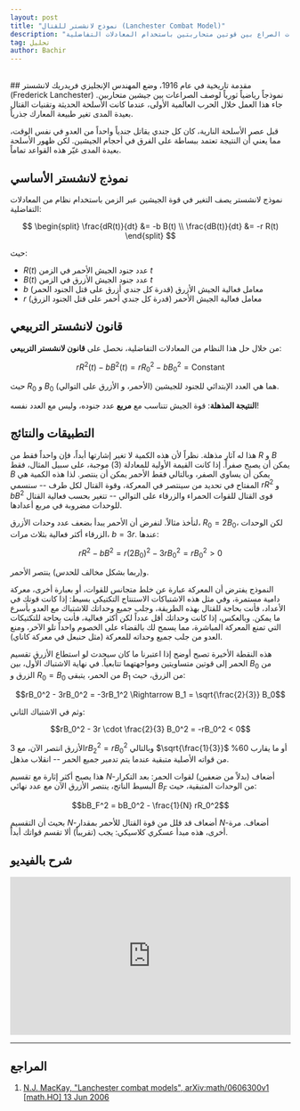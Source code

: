 ```yaml
---
layout: post
title: "نموذج لانشستر للقتال (Lanchester Combat Model)"
description: "نموذج رياضي لوصف ديناميكيات الصراع بين قوتين متحاربتين باستخدام المعادلات التفاضلية"
tag: تحليل
author: Bachir
---
```

<br>
## مقدمة تاريخية
في عام 1916، وضع المهندس الإنجليزي فريدريك لانشستر (Frederick Lanchester) نموذجاً رياضياً ثورياً لوصف الصراعات بين جيشين متحاربين. جاء هذا العمل خلال الحرب العالمية الأولى، عندما كانت الأسلحة الحديثة وتقنيات القتال بعيدة المدى تغير طبيعة المعارك جذرياً.

قبل عصر الأسلحة النارية، كان كل جندي يقاتل جندياً واحداً من العدو في نفس الوقت، مما يعني أن النتيجة تعتمد ببساطة على الفرق في أحجام الجيشين. لكن ظهور الأسلحة بعيدة المدى غيّر هذه القواعد تماماً.

## نموذج لانشستر الأساسي
نموذج لانشستر يصف التغير في قوة الجيشين عبر الزمن باستخدام نظام من المعادلات التفاضلية:

$$
\begin{split}
\frac{dR(t)}{dt} &= -b B(t) \\
\frac{dB(t)}{dt} &= -r R(t)
\end{split}
$$

حيث:
- $R(t)$ عدد جنود الجيش الأحمر في الزمن $t$
- $B(t)$ عدد جنود الجيش الأزرق في الزمن $t$  
- $b$ معامل فعالية الجيش الأزرق (قدرة كل جندي أزرق على قتل الجنود الحمر)
- $r$ معامل فعالية الجيش الأحمر (قدرة كل جندي أحمر على قتل الجنود الزرق)

## قانون لانشستر التربيعي
من خلال حل هذا النظام من المعادلات التفاضلية، نحصل على **قانون لانشستر التربيعي**:

$$
r R^2(t) - b B^2(t) = r R_0^2 - b B_0^2 =\text{Constant}
$$

حيث $R_0$ و $B_0$ هما هي العدد الإبتدائي للجنود للجيشين (الأحمر، و الأزرق على التوالي).

**النتيجة المذهلة**: قوة الجيش تتناسب مع **مربع** عدد جنوده، وليس مع العدد نفسه!

## التطبيقات والنتائج

هذا له آثار مذهلة. نظراً لأن هذه الكمية لا تغير إشارتها أبداً، فإن واحداً فقط من $R$ و $B$ يمكن أن يصبح صفراً. إذا كانت القيمة الأولية للمعادلة (3) موجبة، على سبيل المثال، فقط $B$ يمكن أن يساوي الصفر، وبالتالي فقط الأحمر يمكن أن ينتصر. لذا هذه الكمية هي المفتاح في تحديد من سينتصر في المعركة، وقوة القتال لكل طرف -- سنسمي $rR^2$ و $bB^2$ قوى القتال للقوات الحمراء والزرقاء على التوالي -- تتغير بحسب فعالية القتال للوحدات مضروبة في مربع أعدادها.

لنأخذ مثالاً. لنفرض أن الأحمر يبدأ بضعف عدد وحدات الأزرق، $R_0 = 2B_0$، لكن الوحدات الزرقاء أكثر فعالية بثلاث مرات، $b = 3r$. عندها:

$$rR^2 - bB^2 = r(2B_0)^2 - 3rB_0^2 = rB_0^2 > 0$$

و(ربما بشكل مخالف للحدس) ينتصر الأحمر.

النموذج يفترض أن المعركة عبارة عن خلط متجانس للقوات، أو بعبارة أخرى، معركة دامية مستمرة، وفي مثل هذه الاشتباكات الاستنتاج التكتيكي بسيط: إذا كانت قوتك في الأعداد، فأنت بحاجة للقتال بهذه الطريقة، وجلب جميع وحداتك للاشتباك مع العدو بأسرع ما يمكن. وبالعكس، إذا كانت وحداتك أقل عدداً لكن أكثر فعالية، فأنت بحاجة للتكتيكات التي تمنع المعركة المباشرة، مما يسمح لك بالقضاء على الخصوم واحداً تلو الآخر، ومنع العدو من جلب جميع وحداته للمعركة (مثل حنبعل في معركة كاناي).

هذه النقطة الأخيرة تصبح أوضح إذا اعتبرنا ما كان سيحدث لو استطاع الأزرق تقسيم الحمر إلى قوتين متساويتين ومواجهتهما تتابعياً. في نهاية الاشتباك الأول، بين $B_0$ من الزرق و $R_0 = B_0$ من الحمر، يتبقى $B_1$ من الزرق، حيث:

$$rB_0^2 - 3rB_0^2 = -3rB_1^2 \Rightarrow B_1 = \sqrt{\frac{2}{3}} B_0$$

وثم في الاشتباك الثاني:

$$rB_0^2 - 3r \cdot \frac{2}{3} B_0^2 = -rB_0^2 < 0$$

الأزرق انتصر الآن، مع $3rB_2^2 = rB_0^2$ وبالتالي $\sqrt{\frac{1}{3}}$ أو ما يقارب 60% من قواته الأصلية متبقية عندما يتم تدمير جميع الحمر -- انقلاب مذهل.

هذا يصبح أكثر إثارة مع تقسيم $N$-أضعاف (بدلاً من ضعفين) لقوات الحمر: بعد التكرار البسيط الناتج، ينتصر الأزرق الآن مع عدد نهائي $B_F$ من الوحدات المتبقية، حيث:

$$bB_F^2 = bB_0^2 - \frac{1}{N} rR_0^2$$

بحيث أن التقسيم $N$-أضعاف قد قلل من قوة القتال للأحمر بمقدار $N$-أضعاف. مرة أخرى، هذه مبدأ عسكري كلاسيكي: يجب (تقريباً) ألا تقسم قواتك أبداً.


## شرح بالفيديو
<div style="position: relative; padding-bottom: 56.25%; height: 0; overflow: hidden; max-width: 100%; height: auto;">
  <iframe 
    src="https://www.youtube.com/embed/Bc0GJlbBl3o?si=B-V20lHIi12EB4mh" 
    title="YouTube video player"
    style="position: absolute; top: 0; left: 0; width: 100%; height: 100%; border: 0;"
    allow="accelerometer; autoplay; clipboard-write; encrypted-media; gyroscope; picture-in-picture; web-share" 
    referrerpolicy="strict-origin-when-cross-origin" 
    allowfullscreen>
  </iframe>
</div>

---
## المراجع
1. [N.J. MacKay, "Lanchester combat models", arXiv:math/0606300v1 [math.HO] 13 Jun 2006](https://arxiv.org/pdf/math/0606300.pdf)


<div id="comments">
  <script src="https://utteranc.es/client.js"
          repo="bachirmath/bachirmath.github.io"
          issue-term="pathname"
          theme="github-dark-orange"
          crossorigin="anonymous"
          async>
  </script>
</div>
